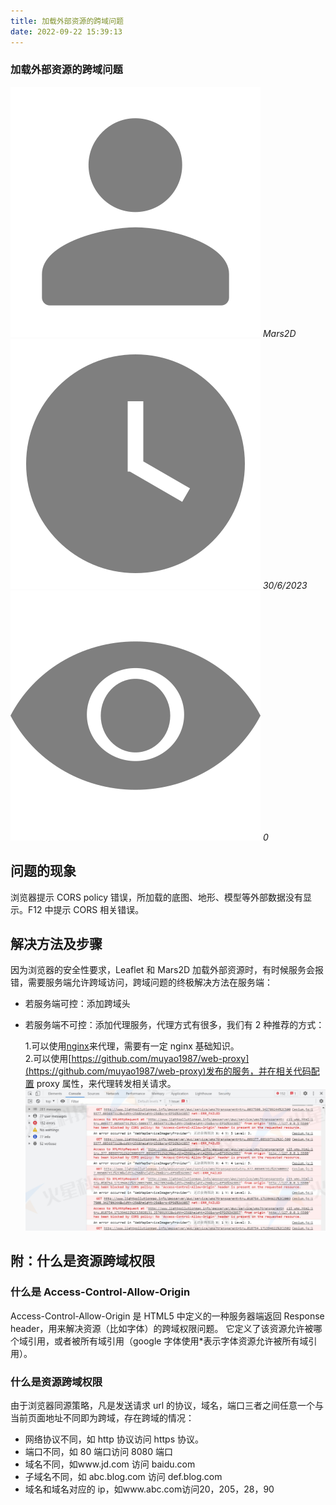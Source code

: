 ```yaml
---
title: 加载外部资源的跨域问题
date: 2022-09-22 15:39:13
---
```


<h3> 加载外部资源的跨域问题 </h3>

<img class='images' src="../public/icon/yonghu.svg" alt="来自依赖包的图片">
<i class='text'>Mars2D</i>
<img class='imagess' src="../public/icon/shijian.svg" alt="来自依赖包的图片">
<i class='text'>30/6/2023</i>
<img class='imagess' src="../public/icon/liulan.svg" alt="来自依赖包的图片">
<i class='text'>0</i>

## 问题的现象

浏览器提示 CORS policy 错误，所加载的底图、地形、模型等外部数据没有显示。F12 中提示 CORS 相关错误。

## 解决方法及步骤

因为浏览器的安全性要求，Leaflet 和 Mars2D 加载外部资源时，有时候服务会报错，需要服务端允许跨域访问，跨域问题的终极解决方法在服务端：

- 若服务端可控：添加跨域头
- 若服务端不可控：添加代理服务，代理方式有很多，我们有 2 种推荐的方式：

  1.可以使用[nginx](http://data.mars2d.cn/tool/nginx.rar)来代理，需要有一定 nginx 基础知识。 <br /> 2.可以使用[https://github.com/muyao1987/web-proxy](https://github.com/muyao1987/web-proxy)发布的服务，并在相关代码配置 proxy 属性，来代理转发相关请求。
  ![配置图][1]

## 附：什么是资源跨域权限

### 什么是 Access-Control-Allow-Origin

Access-Control-Allow-Origin 是 HTML5 中定义的一种服务器端返回 Response header，用来解决资源（比如字体）的跨域权限问题。 它定义了该资源允许被哪个域引用，或者被所有域引用（google 字体使用\*表示字体资源允许被所有域引用）。

### 什么是资源跨域权限

由于浏览器同源策略，凡是发送请求 url 的协议，域名，端口三者之间任意一个与当前页面地址不同即为跨域，存在跨域的情况：

- 网络协议不同，如 http 协议访问 https 协议。
- 端口不同，如 80 端口访问 8080 端口
- 域名不同，如www.jd.com 访问 baidu.com
- 子域名不同，如 abc.blog.com 访问 def.blog.com
- 域名和域名对应的 ip，如www.abc.com访问20，205，28，90

[1]: ../public/image/issue-cors.jpg
